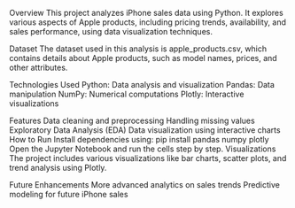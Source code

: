 Overview
This project analyzes iPhone sales data using Python. It explores various aspects of Apple products, including pricing trends, availability, and sales performance, using data visualization techniques.

Dataset
The dataset used in this analysis is apple_products.csv, which contains details about Apple products, such as model names, prices, and other attributes.

Technologies Used
Python: Data analysis and visualization
Pandas: Data manipulation
NumPy: Numerical computations
Plotly: Interactive visualizations

Features
Data cleaning and preprocessing
Handling missing values
Exploratory Data Analysis (EDA)
Data visualization using interactive charts
How to Run
Install dependencies using:
pip install pandas numpy plotly
Open the Jupyter Notebook and run the cells step by step.
Visualizations
The project includes various visualizations like bar charts, scatter plots, and trend analysis using Plotly.

Future Enhancements
More advanced analytics on sales trends
Predictive modeling for future iPhone sales
